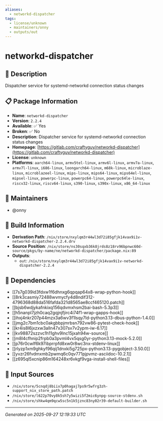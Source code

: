 ```yaml
---
aliases:
  - networkd-dispatcher
tags:
  - license/unknown
  - maintainers/onny
  - outputs/out
---
```


# networkd-dispatcher

## 📝 Description

Dispatcher service for systemd-networkd connection status changes

## 📋 Package Information

- **Name**: `networkd-dispatcher`
- **Version**: `2.2.4`
- **Available**: ✅ Yes
- **Broken**: ✅ No
- **Description**: Dispatcher service for systemd-networkd connection status changes
- **Homepage**: [https://gitlab.com/craftyguy/networkd-dispatcher](https://gitlab.com/craftyguy/networkd-dispatcher)
- **License**: `unknown`
- **Platforms**: `aarch64-linux`, `armv5tel-linux`, `armv6l-linux`, `armv7a-linux`, `armv7l-linux`, `i686-linux`, `loongarch64-linux`, `m68k-linux`, `microblaze-linux`, `microblazeel-linux`, `mips-linux`, `mips64-linux`, `mips64el-linux`, `mipsel-linux`, `powerpc-linux`, `powerpc64-linux`, `powerpc64le-linux`, `riscv32-linux`, `riscv64-linux`, `s390-linux`, `s390x-linux`, `x86_64-linux`
## 👥 Maintainers

- @onny


## 🔧 Build Information

- **Derivation Path**: `/nix/store/nxylqm3r44wl3d72i85gfjk14vax9i1v-networkd-dispatcher-2.2.4.drv`
- **Source Position**: `/nix/store/ns30sqxb36k8jrds8z18rv96bpnwc60d-source/pkgs/by-name/ne/networkd-dispatcher/package.nix:89`
- **Outputs**:
  - `out`:  `/nix/store/nxylqm3r44wl3d72i85gfjk14vax9i1v-networkd-dispatcher-2.2.4`

## 🔗 Dependencies

- [[7s7g039id3fdxw1f6dhnxg6qpqap64x8-wrap-python-hook]]
- [[8rk3casmiy72488wvmycfy4d8ndif312-4796368d88da516fafda321d8565ae8ccf465120.patch]]
- [[bjsb6wdjykafnkixq156qdvmxhsm2bai-bash-5.3p3]]
- [[h5nanpl7jzh0caq2gqjnjfjirc4i74f1-wrap-gapps-hook]]
- [[ihxj4nkr207p44mzx3a6wv3f1lsqy7ld-python3.13-dbus-python-1.4.0]]
- [[jmg2c7bm1cbc0akgbbpjmrbsn792vw86-pytest-check-hook]]
- [[kr4is8l6jxzxw3alln47x307sv7v2ypm-iw-6.17]]
- [[kv98872szzvc1h11ghv9lnc15jxah94w-source]]
- [[m8l4cfhnip2frpb0a3pvml4vx5qsg0yr-python3.13-mock-5.2.0]]
- [[p76r0cwlf6k97ibprrpfd8xw0r8wc3nx-stdenv-linux]]
- [[rlyzp1xm9ghkyf96qij1dnxki5g725px-python3.13-pygobject-3.50.0]]
- [[yvzr26fvdmxmb2pwmq6c0qv771pjpvmz-asciidoc-10.2.1]]
- [[z695ql5xcnip86m164248xr6vkgf9vga-install-shell-files]]

## 📁 Input Sources

- `/nix/store/5cnqdj8biix7p0hagaj7ps9r5wfrg3zh-support_nix_store_path.patch`
- `/nix/store/l622p70vy8k5sh7y5wizi5f2mic6ynpg-source-stdenv.sh`
- `/nix/store/shkw4qm9qcw5sc5n1k5jznc83ny02r39-default-builder.sh`

---
*Generated on 2025-09-27 12:19:33 UTC*
